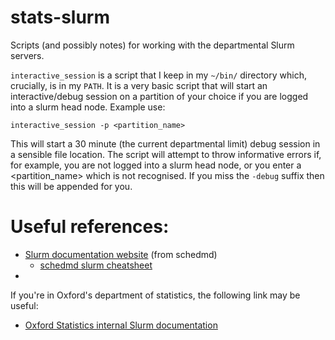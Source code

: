# stats-slurm
Scripts (and possibly notes) for working with the departmental Slurm servers.

`interactive_session` is a script that I keep in my `~/bin/` directory which, crucially, is in my `PATH`.
It is a very basic script that will start an interactive/debug session on a partition of your choice if you
 are logged into a slurm head node.  Example use:

```
interactive_session -p <partition_name>
```
This will start a 30 minute (the current departmental limit) debug session in a sensible file location.
The script will attempt to throw informative errors if, for example, you are not logged into a slurm head node,
 or you enter a <partition_name> which is not recognised.  If you miss the `-debug` suffix then this will be appended for you.


# Useful references:
- [Slurm documentation website](https://slurm.schedmd.com) (from schedmd)
  - [schedmd slurm cheatsheet](https://slurm.schedmd.com/pdfs/summary.pdf)
- 

If you're in Oxford's department of statistics, the following link may be useful:
- [Oxford Statistics internal Slurm documentation](http://internal.stats.ox.ac.uk/it-support/computation/slurm/)